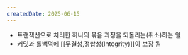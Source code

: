```yaml
---
createdDate: 2025-06-15
---
```

- 트랜잭션으로 처리한 하나의 묶음 과정을 되돌리는(취소)하는 일
- 커밋과 롤백덕에 [[무결성,정합성(Integrity)]]이 보장 됨